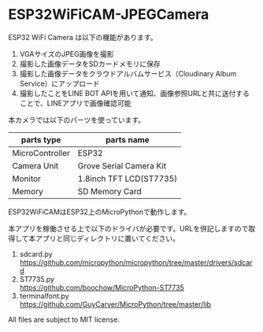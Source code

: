 # ESP32WiFiCAM-JPEGCamera

ESP32 WiFi Camera は以下の機能があります。

1. VGAサイズのJPEG画像を撮影 
1. 撮影した画像データをSDカードメモリに保存
1. 撮影した画像データをクラウドアルバムサービス（Cloudinary Album Service）にアップロード
1. 撮影したことをLINE BOT APIを用いて通知、画像参照URLと共に送付することで、LINEアプリで画像確認可能

本カメラでは以下のパーツを使っています。

|parts type|parts name|
----|---- 
|MicroController|ESP32|
|Camera Unit|Grove Serial Camera Kit|
|Monitor|1.8inch TFT LCD(ST7735)|
|Memory|SD Memory Card|

ESP32WiFiCAMはESP32上のMicroPythonで動作します。

本アプリを稼働させる上で以下のドライバが必要です。URLを併記しますので取得して本アプリと同じディレクトリに置いてください。

1. sdcard.py<br>https://github.com/micropython/micropython/tree/master/drivers/sdcard
1. ST7735.py<br>https://github.com/boochow/MicroPython-ST7735
1. terminalfont.py<br>https://github.com/GuyCarver/MicroPython/tree/master/lib

All files are subject to MIT license.

